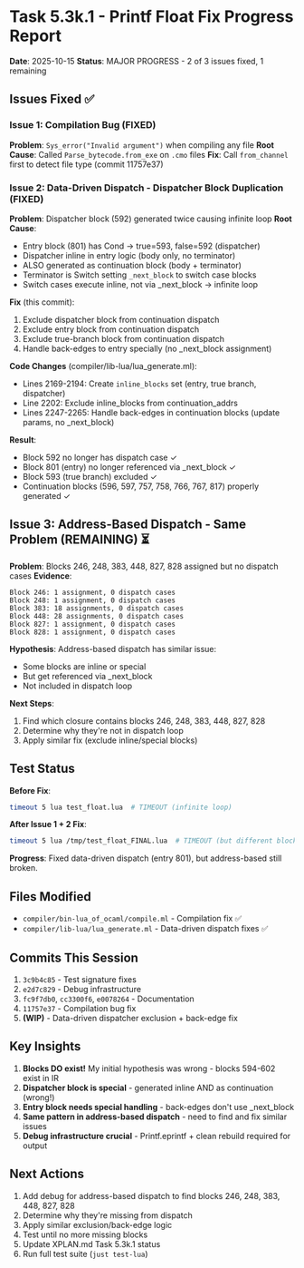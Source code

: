 # Task 5.3k.1 - Printf Float Fix Progress Report
**Date**: 2025-10-15
**Status**: MAJOR PROGRESS - 2 of 3 issues fixed, 1 remaining

## Issues Fixed ✅

### Issue 1: Compilation Bug (FIXED)
**Problem**: `Sys_error("Invalid argument")` when compiling any file
**Root Cause**: Called `Parse_bytecode.from_exe` on `.cmo` files
**Fix**: Call `from_channel` first to detect file type (commit 11757e37)

### Issue 2: Data-Driven Dispatch - Dispatcher Block Duplication (FIXED)
**Problem**: Dispatcher block (592) generated twice causing infinite loop
**Root Cause**:
- Entry block (801) has Cond → true=593, false=592 (dispatcher)
- Dispatcher inline in entry logic (body only, no terminator)
- ALSO generated as continuation block (body + terminator)
- Terminator is Switch setting `_next_block` to switch case blocks
- Switch cases execute inline, not via _next_block → infinite loop

**Fix** (this commit):
1. Exclude dispatcher block from continuation dispatch
2. Exclude entry block from continuation dispatch
3. Exclude true-branch block from continuation dispatch
4. Handle back-edges to entry specially (no _next_block assignment)

**Code Changes** (compiler/lib-lua/lua_generate.ml):
- Lines 2169-2194: Create `inline_blocks` set (entry, true branch, dispatcher)
- Line 2202: Exclude inline_blocks from continuation_addrs
- Lines 2247-2265: Handle back-edges in continuation blocks (update params, no _next_block)

**Result**:
- Block 592 no longer has dispatch case ✓
- Block 801 (entry) no longer referenced via _next_block ✓
- Block 593 (true branch) excluded ✓
- Continuation blocks (596, 597, 757, 758, 766, 767, 817) properly generated ✓

## Issue 3: Address-Based Dispatch - Same Problem (REMAINING) ⏳

**Problem**: Blocks 246, 248, 383, 448, 827, 828 assigned but no dispatch cases
**Evidence**:
```
Block 246: 1 assignment, 0 dispatch cases
Block 248: 1 assignment, 0 dispatch cases
Block 383: 18 assignments, 0 dispatch cases
Block 448: 28 assignments, 0 dispatch cases
Block 827: 1 assignment, 0 dispatch cases
Block 828: 1 assignment, 0 dispatch cases
```

**Hypothesis**: Address-based dispatch has similar issue:
- Some blocks are inline or special
- But get referenced via _next_block
- Not included in dispatch loop

**Next Steps**:
1. Find which closure contains blocks 246, 248, 383, 448, 827, 828
2. Determine why they're not in dispatch loop
3. Apply similar fix (exclude inline/special blocks)

## Test Status

**Before Fix**:
```bash
timeout 5 lua test_float.lua  # TIMEOUT (infinite loop)
```

**After Issue 1 + 2 Fix**:
```bash
timeout 5 lua /tmp/test_float_FINAL.lua  # TIMEOUT (but different blocks)
```

**Progress**: Fixed data-driven dispatch (entry 801), but address-based still broken.

## Files Modified

- `compiler/bin-lua_of_ocaml/compile.ml` - Compilation fix ✅
- `compiler/lib-lua/lua_generate.ml` - Data-driven dispatch fixes ✅

## Commits This Session

1. `3c9b4c85` - Test signature fixes
2. `e2d7c829` - Debug infrastructure
3. `fc9f7db0`, `cc3300f6`, `e0078264` - Documentation
4. `11757e37` - Compilation bug fix
5. **(WIP)** - Data-driven dispatcher exclusion + back-edge fix

## Key Insights

1. **Blocks DO exist!** My initial hypothesis was wrong - blocks 594-602 exist in IR
2. **Dispatcher block is special** - generated inline AND as continuation (wrong!)
3. **Entry block needs special handling** - back-edges don't use _next_block
4. **Same pattern in address-based dispatch** - need to find and fix similar issues
5. **Debug infrastructure crucial** - Printf.eprintf + clean rebuild required for output

## Next Actions

1. Add debug for address-based dispatch to find blocks 246, 248, 383, 448, 827, 828
2. Determine why they're missing from dispatch
3. Apply similar exclusion/back-edge logic
4. Test until no more missing blocks
5. Update XPLAN.md Task 5.3k.1 status
6. Run full test suite (`just test-lua`)
